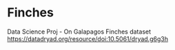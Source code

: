 # Finches

Data Science Proj - On Galapagos Finches dataset https://datadryad.org/resource/doi:10.5061/dryad.g6g3h
